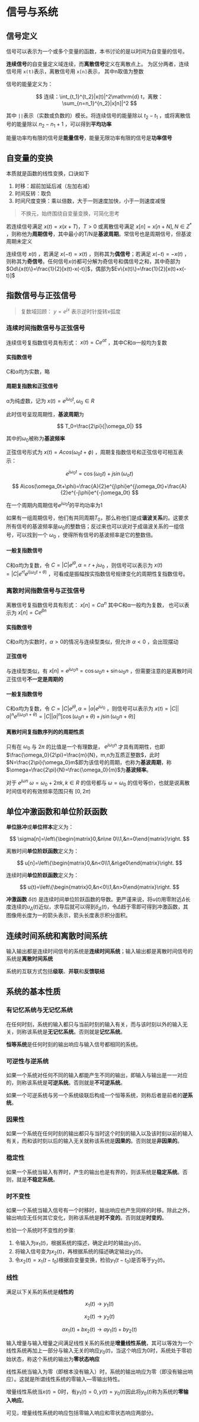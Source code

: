 # 信号与系统

## 信号定义

信号可以表示为一个或多个变量的函数，本书讨论的是以时间为自变量的信号。

**连续信号**的自变量定义域连续，而**离散信号**定义在离散点上。
为区分两者，连续信号用 `x(t)`表示，离散信号用 `x[n]`表示，
其中n取值为整数

信号的能量定义为：

$$
连续：\int_{t_1}^{t_2}|x(t)|^2\mathrm{d} t，离散：\sum_{n=n_1}^{n_2}|x[n]|^2
$$

其中 `||`表示（实数或负数的）模长。将连续信号的能量除以 $t_2-t_1$ ，或将离散信号的能量除以 $n_2-n_1+1$ ，可以得到**平均功率**

能量功率均有限的信号是**能量信号**，能量无限功率有限的信号是**功率信号**

## 自变量的变换

本质就是函数的线性变换，口诀如下

1. 时移：超前加延后减（左加右减）
2. 时间反转：取负
3. 时间尺度变换：乘以倍数，大于一则速度加快，小于一则速度减慢

> 不换元，始终围绕自变量变换，可简化思考

若连续信号满足 $x(t)=x(x+T)，T>0$ 或离散信号满足 $x[n]=x[n+N],N\in Z^*$ ，则称他为**周期信号**，其中最小的T/N是**基波周期**。常信号也是周期信号，但基波周期未定义

连续信号 $x(t)$ ，若满足 $x(-t)=x(t)$ ，则称其为**偶信号**；若满足 $x(-t)=-x(t)$ ，则称其为**奇信号**。任何信号$x(t)$都可分解为奇信号和偶信号之和，其中奇部为 $Od\{x(t)\}=\frac{1}{2}[x(t)-x(-t)]$，偶部为$Ev\{x(t)\}=\frac{1}{2}[x(t)+x(-t)]$

## 指数信号与正弦信号

> 复数域回顾： $y=e^{jx}$ 表示逆时针旋转x弧度

### 连续时间指数信号与正弦信号

连续信号复指数信号具有形式： $x(t)=Ce^{\alpha t}$ ，其中C和α一般均为复数

#### 实指数信号

C和α均为实数，略

#### 周期复指数和正弦信号

α为纯虚数，记为 $x(t)=e^{j\omega_0t},\omega_0\in R$

此时信号呈现周期性，**基波周期**为

$$
T_0=\frac{2\pi}{|\omega_0|}
$$

其中的$\omega_0$被称为**基波频率**

正弦信号形式为 $x(t)=Acos(\omega_0t+\phi)$ ，周期复指数信号和正弦信号可相互表示：

$$
e^{j\omega_0t}=\cos(\omega_0t)+j\sin(\omega_ot)
$$

$$
A\cos(\omega_0t+\phi)=\frac{A}{2}e^{j\phi}e^{j\omega_0t}+\frac{A}{2}e^{-j\phi}e^{-j\omega_0t}
$$

在一个周期内周期信号$e^{j\omega_0t}$的平均功率为1

如果有一组周期信号，他们有共同周期$T_0$，那么称他们是成**谐波关系**的。这要求所有信号的基波频率是$\omega_0$的整数倍；反过来也可以说对于成谐波关系的一组信号，可以找到一个 $\omega_0$ ，使得所有信号的基波频率是它的整数倍。

#### 一般复指数信号

C和α均为复数，令 $C=|C|e^{j\theta},\alpha=r+j\omega_0$ ，则信号可以表示为 $x(t)=|C|e^{rt}e^{j(\omega_0t+\theta)}$ ，可看成是振幅按实指数信号规律变化的周期性复指数信号。

### 离散时间指数信号与正弦信号

离散信号复指数信号具有形式： $x[n]=C\alpha^n$ 其中C和α一般均为复数， 也可以表示为 $x[n]=Ce^{\beta n}$

#### 实指数信号

C和α均为实数时，$\alpha>0$的情况与连续型类似，但允许 $\alpha<0$ ，会出现摆动

#### 正弦信号

与连续型类似，有 $x[n]=e^{j\omega_0n}=\cos \omega_0n+\sin\omega_0n$ ，但需要注意的是离散时间正弦信号**不一定是周期的**

#### 一般复指数信号

C和α均为复数，令 $C=|C|e^{j\theta},\alpha=|\alpha|e^{j\omega_0}$ ，则信号可以表示为 $x(t)=|C||\alpha|^n e^{j(\omega_0n+\theta)}=|C||\alpha|^n[\cos(\omega_0n+\theta)+j\sin(\omega_0n+\theta)]$

#### 离散时间复指数序列的的周期性质

只有在 $\omega_0$ 与 $2\pi$ 的比值是一个有理数是， $e^{j\omega_0n}$ 才具有周期性，也即$\frac{\omega_0}{2\pi}=\frac{m}{N}，m,n为互质正整数$，此时$N=\frac{2\pi}{\omega_0}m$即为该信号的周期，也称为**基波周期**，称$\omega=\frac{2\pi}{N}=\frac{\omega_0}{m}$为**基波频率**。

对于 $e^{j\omega n}$  $\omega=\omega_0+2\pi k,k\in R$ 的信号都与 $\omega=\omega_0$ 的信号等价，也就是说离散时间信号的有效频率范围只有 $[0, 2\pi)$

## 单位冲激函数和单位阶跃函数

**单位脉冲**或**单位样本**定义为：

$$
\sigma[n]=\left\{\begin{matrix}0,&n\ne 0\\1,&n=0\end{matrix}\right.
$$

离散时间**单位阶跃函数**定义为：

$$
u[n]=\left\{\begin{matrix}0,&n<0\\1,&n\ge0\end{matrix}\right.
$$

连续时间**单位阶跃函数**定义为：

$$
u(t)=\left\{\begin{matrix}0,&n<0\\1,&n>0\end{matrix}\right.
$$

**冲激函数** $\delta(t)$ 是连续时间单位阶跃函数的导数。更严谨来说，将$u(t)$用零附近$\Delta$长度连续的$u_\Delta(t)$近似，求导后就可以得到$\delta_\Delta(t)$，令$\Delta$趋于零即可得到冲激函数，其图像用长度为一的箭头表示，箭头长度表示积分面积。

## 连续时间系统和离散时间系统

输入输出都是连续时间信号的系统是**连续时间系统**；输入输出都是离散时间信号的系统是**离散时间系统**

系统的互联方式包括**级联**、**并联**和**反馈联结**

## 系统的基本性质

### 有记忆系统与无记忆系统

在任何时刻，系统的输入都只与当前时刻的输入有关，而与该时刻以外的输入无关，则称该系统是**无记忆系统**。否则就是**记忆系统**。

**恒等系统**是任何时刻的输出响应与输入信号都相同的系统。

### 可逆性与逆系统

如果一个系统对任何不同的输入都能产生不同的输出，即输入与输出是一一对应的，则称该系统是**可逆系统**。否则就是**不可逆系统**。

如果一个可逆系统与另一个系统级联后构成一个恒等系统，则称后者是前者的**逆系统**。

### 因果性

如果一个系统在任何时刻的输出都只与当时这个时刻的输入以及该时刻以前的输入有关，而和该时刻以后的输入无关就称该系统是**因果的**。否则就是**非因果的**。

### 稳定性

如果一个系统当输入有界时，产生的输出也是有界的，则该系统是**稳定系统**。否则，就是**不稳定系统**。

### 时不变性

如果一个系统当输入信号有一个时移时，输出响应也产生同样的时移。除此之外，输出响应无任何其它变化，则称该系统是**时不变的**。否则就是**时变的**。

检验一个系统时不变性的步骤:
1. 令输入为$x_1(t)$，根据系统的描述，确定此时的输出$y_1(t)$。
2. 将输入信号变为$x_2(t)$，再根据系统的描述确定输出$y_2(t)$。
3. 令$x_2(t)=x_1(t-t_0)$根据自变量变换，检验$y_1(t-t_0)$是否等于$y_2(t)$。

### 线性

满足以下关系的系统是**线性的**

$$
x_1(t)\rightarrow y_1(t)
$$

$$
x_2(t)\rightarrow y_2(t)
$$

$$
ax_1(t)+bx_2(t)\rightarrow ay_1(t)+by_2(t)
$$

输入增量与输入增量之间满足线性关系的系统是**增量线性系统**，其可以等效为一个线性系统再加上一部分与输入无关的响应$y_0(t)$，当这个响应为0时，系统处于零初始状态，称这个系统的输出为**零状态响应**

线性系统当输入为零（即根本没有输入）时，系统的输出响应为零（即没有输出响应）。这就是所谓线性系统的零输入—零输出特性。

增量线性系统当$x(t)=0$时，有$y_1(t)=0,y(t)=y_0(t)$因此将$y_0(t)$称为系统的**零输入响应**。

可见，增量线性系统的响应包括零输入响应和零状态响应两部分。